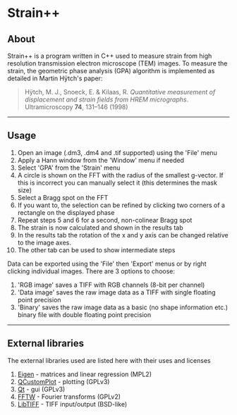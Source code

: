# Strain++
## About
Strain++ is a program written in C++ used to measure strain from high resolution transmission electron microscope (TEM) images. To measure the strain, the geometric phase analysis (GPA) algorithm is implemented as detailed in Martin Hÿtch's paper:

> Hÿtch, M. J., Snoeck, E. & Kilaas, R. *Quantitative measurement of displacement and strain fields from HREM micrographs*. Ultramicroscopy **74**, 131–146 (1998)

----
## Usage
1. Open an image (.dm3, .dm4 and .tif supported) using the 'File' menu
2. Apply a Hann window from the 'Window' menu if needed
3. Select 'GPA' from the 'Strain' menu
4. A circle is shown on the FFT with the radius of the smallest g-vector. If this is incorrect you can manually select it (this determines the mask size)
5. Select a Bragg spot on the FFT
6. If you want to, the selection can be refined by clicking two corners of a rectangle on the displayed phase
7. Repeat steps 5 and 6 for a second, non-colinear Bragg spot
8. The strain is now calculated and shown in the results tab
9. In the results tab the rotation of the x and y axis can be changed relative to the image axes.
10. The other tab can be used to show intermediate steps

Data can be exported using the 'File' then 'Export' menus or by right clicking individual images. There are 3 options to choose:

1. 'RGB image' saves a TIFF with RGB channels (8-bit per channel)
2. 'Data image' saves the raw image data as a TIFF with single floating point precision
3. 'Binary' saves the raw image data as a basic (no shape information etc.) binary file with double floating point precision

----
## External libraries
The external libraries used are listed here with their uses and licenses

1. [Eigen](eigen.tuxfamily.org/) - matrices and linear regression (MPL2)
2. [QCustomPlot](www.qcustomplot.com/) - plotting (GPLv3)
3. [Qt](www.qt.io/) - gui (GPLv3)
4. [FFTW](www.fftw.org/) - Fourier transforms (GPLv2)
5. [LibTIFF](www.libtiff.org/) - TIFF input/output (BSD-like)

